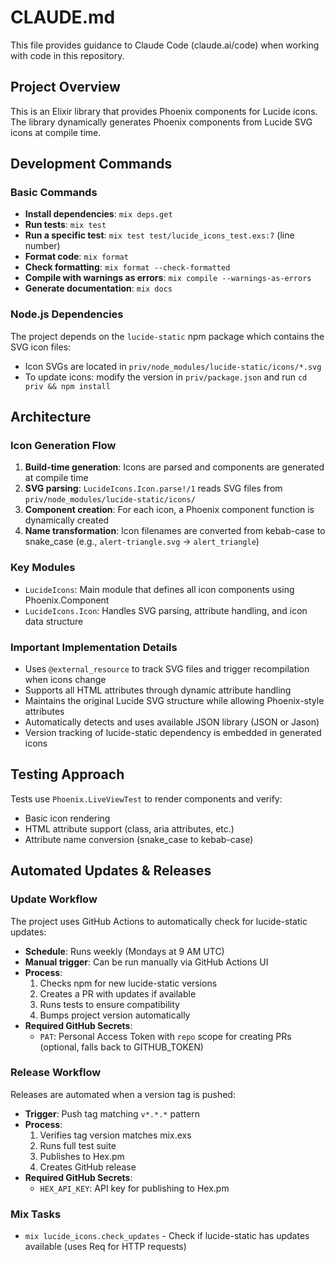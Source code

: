 # CLAUDE.md

This file provides guidance to Claude Code (claude.ai/code) when working with code in this repository.

## Project Overview

This is an Elixir library that provides Phoenix components for Lucide icons. The library dynamically generates Phoenix components from Lucide SVG icons at compile time.

## Development Commands

### Basic Commands
- **Install dependencies**: `mix deps.get`
- **Run tests**: `mix test`
- **Run a specific test**: `mix test test/lucide_icons_test.exs:7` (line number)
- **Format code**: `mix format`
- **Check formatting**: `mix format --check-formatted`
- **Compile with warnings as errors**: `mix compile --warnings-as-errors`
- **Generate documentation**: `mix docs`

### Node.js Dependencies
The project depends on the `lucide-static` npm package which contains the SVG icon files:
- Icon SVGs are located in `priv/node_modules/lucide-static/icons/*.svg`
- To update icons: modify the version in `priv/package.json` and run `cd priv && npm install`

## Architecture

### Icon Generation Flow
1. **Build-time generation**: Icons are parsed and components are generated at compile time
2. **SVG parsing**: `LucideIcons.Icon.parse!/1` reads SVG files from `priv/node_modules/lucide-static/icons/`
3. **Component creation**: For each icon, a Phoenix component function is dynamically created
4. **Name transformation**: Icon filenames are converted from kebab-case to snake_case (e.g., `alert-triangle.svg` → `alert_triangle`)

### Key Modules
- `LucideIcons`: Main module that defines all icon components using Phoenix.Component
- `LucideIcons.Icon`: Handles SVG parsing, attribute handling, and icon data structure

### Important Implementation Details
- Uses `@external_resource` to track SVG files and trigger recompilation when icons change
- Supports all HTML attributes through dynamic attribute handling
- Maintains the original Lucide SVG structure while allowing Phoenix-style attributes
- Automatically detects and uses available JSON library (JSON or Jason)
- Version tracking of lucide-static dependency is embedded in generated icons

## Testing Approach
Tests use `Phoenix.LiveViewTest` to render components and verify:
- Basic icon rendering
- HTML attribute support (class, aria attributes, etc.)
- Attribute name conversion (snake_case to kebab-case)

## Automated Updates & Releases

### Update Workflow
The project uses GitHub Actions to automatically check for lucide-static updates:
- **Schedule**: Runs weekly (Mondays at 9 AM UTC)
- **Manual trigger**: Can be run manually via GitHub Actions UI
- **Process**:
  1. Checks npm for new lucide-static versions
  2. Creates a PR with updates if available
  3. Runs tests to ensure compatibility
  4. Bumps project version automatically
- **Required GitHub Secrets**:
  - `PAT`: Personal Access Token with `repo` scope for creating PRs (optional, falls back to GITHUB_TOKEN)

### Release Workflow
Releases are automated when a version tag is pushed:
- **Trigger**: Push tag matching `v*.*.*` pattern
- **Process**:
  1. Verifies tag version matches mix.exs
  2. Runs full test suite
  3. Publishes to Hex.pm
  4. Creates GitHub release
- **Required GitHub Secrets**:
  - `HEX_API_KEY`: API key for publishing to Hex.pm

### Mix Tasks
- `mix lucide_icons.check_updates` - Check if lucide-static has updates available (uses Req for HTTP requests)